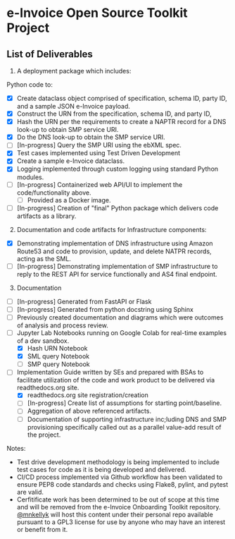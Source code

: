 # e-Invoice Open Source Toolkit Project 
## List of Deliverables

1.	A deployment package which includes:

Python code to:
- [x] Create dataclass object comprised of specification, schema ID, party ID, and a sample JSON e-Invoice payload. 
- [x] Construct the URN from the specification, schema ID, and party ID,
- [x] Hash the URN per the requirements to create a NAPTR record for a DNS look-up to obtain SMP service URI.
- [x] Do the DNS look-up to obtain the SMP service URI.
- [ ] [In-progress] Query the SMP URI using the ebXML spec.
- [x] Test cases implemented using Test Driven Development
- [x] Create a sample e-Invoice dataclass.
- [x] Logging implemented through custom logging using standard Python modules.
- [ ] [In-progress] Containerized web API/UI to implement the code/functionality above.
    - [ ] Provided as a Docker image.
- [ ] [In-progress] Creation of "final" Python package which delivers code artifacts as a library.

2. Documentation and code artifacts for Infrastructure components:
- [x] Demonstrating implementation of DNS infrastructure using Amazon Route53 and code to provision, update, and delete NATPR records, acting as the SML.
- [ ] [In-progress] Demonstrating implementation of SMP infrastructure to reply to the REST API for service functionally and AS4 final endpoint.    

3.	Documentation 
- [ ] [In-progress] Generated from FastAPI or Flask
- [ ] [In-progress] Generated from python docstring using Sphinx
- [ ] Previously created documentation and diagrams which were outcomes of analysis and process review.  
- [ ] Jupyter Lab Notebooks running on Google Colab for real-time examples of a dev sandbox.  
    - [x] Hash URN Notebook
    - [x] SML query Notebook
    - [ ] SMP query Notebook
- [ ] Implementation Guide written by SEs and prepared with BSAs to facilitate utilization of the code and work product to be delivered via readthedocs.org site.
    - [x] readthedocs.org site registration/creation
    - [ ] [In-progress] Create list of assumptions for starting point/baseline.
    - [ ] Aggregation of above referenced artifacts.
    - [ ] Documentation of supporting infrastructure inc;luding DNS and SMP provisioning specifically called out as a parallel value-add result of the project.

Notes:
* Test drive development methodology is being implemented to include test cases for code as it is being developed and delivered.  
* CI/CD process implemented via Github workflow has been validated to ensure PEP8 code standards and checks using Flake8, pylint, and pytest are valid.
* Cerfitificate work has been determined to be out of scope at this time and will be removed from the e-Invoice Onboarding Toolkit repository.  [@mnkellyk](@mnkellyk) will host this content under their personal repo available pursuant to a GPL3 license for use by anyone who may have an interest or benefit from it.    

